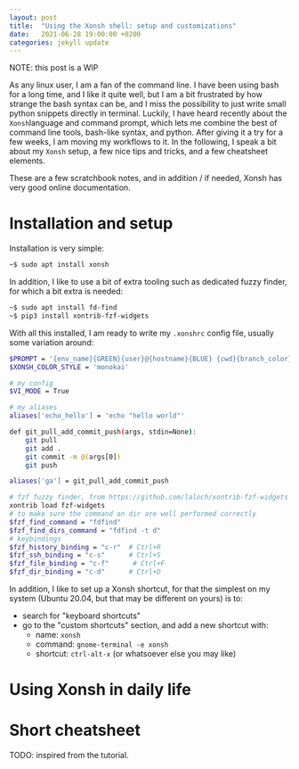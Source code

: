 ```yaml
---
layout: post
title:  "Using the Xonsh shell: setup and customizations"
date:   2021-06-28 19:00:00 +0200
categories: jekyll update
---
```


NOTE: this post is a WIP

As any linux user, I am a fan of the command line. I have been using bash for a long time, and I like it quite well, but I am a bit frustrated by how strange the bash syntax can be, and I miss the possibility to just write small python snippets directly in terminal. Luckily, I have heard recently about the ```Xonsh```language and command prompt, which lets me combine the best of command line tools, bash-like syntax, and python. After giving it a try for a few weeks, I am moving my workflows to it. In the following, I speak a bit about my ```Xonsh``` setup, a few nice tips and tricks, and a few cheatsheet elements.

These are a few scratchbook notes, and in addition / if needed, Xonsh has very good online documentation.

# Installation and setup

Installation is very simple:

```bash
~$ sudo apt install xonsh
```

In addition, I like to use a bit of extra tooling such as dedicated fuzzy finder, for which a bit extra is needed:

```bash
~$ sudo apt install fd-find
~$ pip3 install xontrib-fzf-widgets
```

With all this installed, I am ready to write my ```.xonshrc``` config file, usually some variation around:

```bash
$PROMPT = '{env_name}{GREEN}{user}@{hostname}{BLUE} {cwd}{branch_color}{gitstatus: {}} {BLUE}{prompt_end} '
$XONSH_COLOR_STYLE = 'monokai'

# my config
$VI_MODE = True

# my aliases
aliases['echo_hello'] = 'echo "hello world"'

def git_pull_add_commit_push(args, stdin=None):
    git pull
    git add .
    git commit -m @(args[0])
    git push

aliases['ga'] = git_pull_add_commit_push

# fzf fuzzy finder, from https://github.com/laloch/xontrib-fzf-widgets
xontrib load fzf-widgets
# to make sure the command an dir are well performed correctly
$fzf_find_command = "fdfind"
$fzf_find_dirs_command = "fdfind -t d"
# keybindings
$fzf_history_binding = "c-r"  # Ctrl+R
$fzf_ssh_binding = "c-s"      # Ctrl+S
$fzf_file_binding = "c-f"      # Ctrl+F
$fzf_dir_binding = "c-d"      # Ctrl+D
```

In addition, I like to set up a Xonsh shortcut, for that the simplest on my system (Ubuntu 20.04, but that may be different on yours) is to:

- search for "keyboard shortcuts"
- go to the "custom shortcuts" section, and add a new shortcut with:
  - name: ```xonsh```
  - command: ```gnome-terminal -e xonsh```
  - shortcut: ```ctrl-alt-x``` (or whatsoever else you may like)

# Using Xonsh in daily life



# Short cheatsheet

TODO: inspired from the tutorial.
